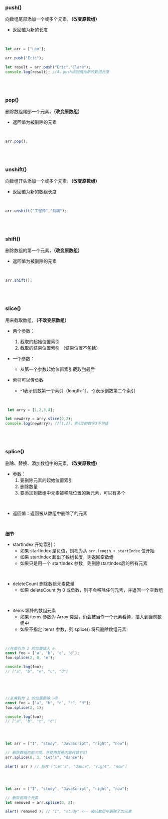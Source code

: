 ### push()

向数组尾部添加一个或多个元素，**（改变原数组）**

- 返回值为新的长度


<br>

```javascript
let arr = ["Leo"];

arr.push("Eric");

let result = arr.push("Eric","Clare");
console.log(result); //4，push返回值为新的数组长度
```


<br>

<br>


### pop()

删除数组尾部一个元素，**（改变原数组）**

- 返回值为被删除的元素


<br>

```javascript
arr.pop();
```

<br>

<br>


### unshift()

向数组开头添加一个或多个元素，**（改变原数组）**

- 返回值为新的数组长度

<br>

```javascript
arr.unshift("工程师","前端");
```

<br>

<br>


### shift()

删除数组的第一个元素，**（改变原数组）**

- 返回值为被删除的元素


<br>

```javascript
arr.shift();
```

<br>

<br>

### slice()

用来截取数组，**（不改变原数组）**

- 两个参数：
  1. 截取的起始位置索引
  2. 截取的结束位置索引 （结束位置不包括）

- 一个参数：
    - 从第一个参数起始位置索引截取到最后

- 索引可以传负数
  - -1表示倒数第一个索引（length-1），-2表示倒数第二个索引



<br>

```javascript
 let arry = [1,2,3,4];

let newArry = arry.slice(0,2);
console.log(newArry); //[1,2]，索引2的数字3不包括
```

<br>

<br>

### splice()

删除、替换、添加数组中的元素，**（改变原数组）**

- 参数：
    1. 要删除元素的起始位置索引
    2. 删除数量
    3. 要添加到数组中元素被移除位置的新元素，可以有多个

<br>

- 返回值：返回被从数组中删除了的元素

<br>

**细节**

- startIndex 开始索引：
  - 如果 startIndex 是负值，则视为从 ```arr.length + startIndex``` 位开始
  - 如果 startIndex 超出了数组长度，则返回空数组
  - 如果只是用一个 startIndex 参数，则删除startIndex后的所有元素

<br>

- deleteCount 删除数组元素数量
    - 如果 deleteCount 为 0 或负数，则不会移除任何元素，并返回一个空数组

<br>

- items 填补的数组元素
    - 如果 items 参数为 Array 类型，仍会被当作一个元素看待，插入到当前数组中
    - 如果不指定 items 参数，则 splice() 将只删除数组元素


<br>


```javascript
//在索引为 2 的位置插入 e
const foo = ['a', 'b', 'c', 'd'];
foo.splice(2, 0, 'e');

console.log(foo);
// ["a", "b", "e", "c", "d"]





//从索引为 2 的位置删除一项
const foo = ["a", "b", "e", "c", "d"];
foo.splice(2, 1);

console.log(foo);
// ["a", "b", "c", "d"]




let arr = ["I", "study", "JavaScript", "right", "now"];

// 删除数组的前三项，并使用其他内容代替它们
arr.splice(0, 3, "Let's", "dance");

alert( arr ) // 现在 ["Let's", "dance", "right", "now"]




let arr = ["I", "study", "JavaScript", "right", "now"];

// 删除前两个元素
let removed = arr.splice(0, 2);

alert( removed ); // "I", "study" <-- 被从数组中删除了的元素
```